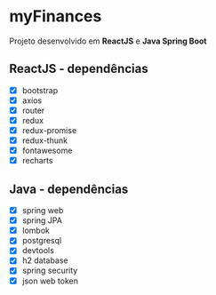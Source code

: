 # myFinances
Projeto desenvolvido em **ReactJS** e **Java Spring Boot**

## ReactJS - dependências
- [x] bootstrap
- [x] axios
- [x] router
- [x] redux
- [x] redux-promise
- [x] redux-thunk
- [x] fontawesome
- [x] recharts

## Java - dependências
- [x] spring web
- [x] spring JPA
- [x] lombok
- [x] postgresql
- [x] devtools
- [x] h2 database
- [x] spring security
- [x] json web token
